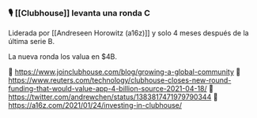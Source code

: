 ### 🎙️ [[Clubhouse]] levanta una ronda C

Liderada por [[Andreseen Horowitz (a16z)]] y solo 4 meses después de la última serie B.

La nueva ronda los valua en $4B.

🔗 https://www.joinclubhouse.com/blog/growing-a-global-community
🔗 https://www.reuters.com/technology/clubhouse-closes-new-round-funding-that-would-value-app-4-billion-source-2021-04-18/
🔗 https://twitter.com/andrewchen/status/1383817471979790344
🔗 https://a16z.com/2021/01/24/investing-in-clubhouse/